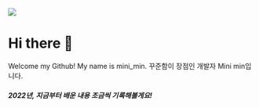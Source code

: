 <img src="https://capsule-render.vercel.app/api?type=Waving&color=timeGradient&height=200&section=header&text=Mini_min🕊️&animation=fadeIn&fontSize=50&fontColor=404040&fontAlignY=40" />

# Hi there 💖
Welcome my Github! My name is mini_min.
꾸준함이 장점인 개발자 Mini min입니다. 
##### 2022년, 지금부터 배운 내용 조금씩 기록해볼게요!


<!--
**jm-Back/jm-back** is a ✨ _special_ ✨ repository because its `README.md` (this file) appears on your GitHub profile.

Here are some ideas to get you started:

- 🔭 I’m currently working on ...
- 🌱 I’m currently learning ...
- 👯 I’m looking to collaborate on ...
- 🤔 I’m looking for help with ...
- 💬 Ask me about ...
- 📫 How to reach me: ...
- 😄 Pronouns: ...
- ⚡ Fun fact: ...
-->

